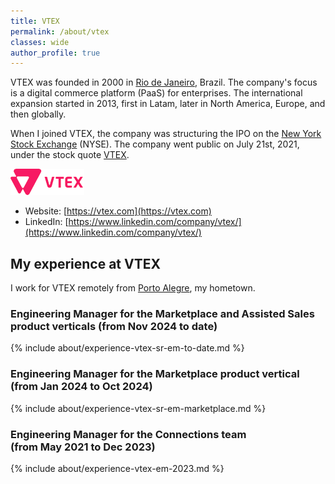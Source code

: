 ```yaml
---
title: VTEX
permalink: /about/vtex
classes: wide
author_profile: true
---
```


VTEX was founded in 2000 in [Rio de Janeiro](https://en.wikipedia.org/wiki/Rio_de_Janeiro), Brazil. The company's focus is a digital commerce platform (PaaS) for enterprises. The international expansion started in 2013, first in Latam, later in North America, Europe, and then globally.

When I joined VTEX, the company was structuring the IPO on the [New York Stock Exchange](https://www.nyse.com/) (NYSE). The company went public on July 21st, 2021, under the stock quote [VTEX](https://www.nyse.com/quote/XNYS:VTEX).

![Vtex logo](/images/about/vtex.png "VTEX logo")

- Website: [https://vtex.com](https://vtex.com)
- LinkedIn: [https://www.linkedin.com/company/vtex/](https://www.linkedin.com/company/vtex/)

## My experience at VTEX

I work for VTEX remotely from [Porto Alegre](https://en.wikipedia.org/wiki/Porto_Alegre), my hometown.

### Engineering Manager for the Marketplace and Assisted Sales product verticals <nobr>(from Nov 2024 to date)</nobr>

{% include about/experience-vtex-sr-em-to-date.md %}

### Engineering Manager for the Marketplace product vertical <nobr>(from Jan 2024 to Oct 2024)</nobr>

{% include about/experience-vtex-sr-em-marketplace.md %}

### Engineering Manager for the Connections team <nobr>(from May 2021 to Dec 2023)</nobr>

{% include about/experience-vtex-em-2023.md %}